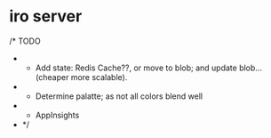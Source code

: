 ﻿# iro server

/* TODO
 * - Add state: Redis Cache??, or move to blob; and update blob... (cheaper more scalable).
 * - Determine palatte; as not all colors blend well
 * - AppInsights
 * */